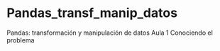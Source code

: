 # Pandas_transf_manip_datos
Pandas: transformación y manipulación de datos
Aula 1 Conociendo el problema
